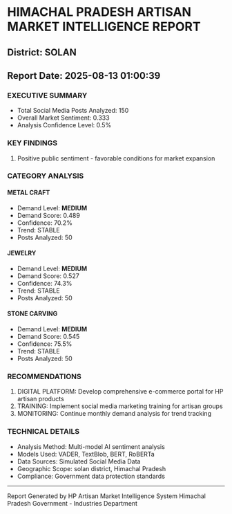 # HIMACHAL PRADESH ARTISAN MARKET INTELLIGENCE REPORT
## District: SOLAN
## Report Date: 2025-08-13 01:00:39

### EXECUTIVE SUMMARY
- Total Social Media Posts Analyzed: 150
- Overall Market Sentiment: 0.333
- Analysis Confidence Level: 0.5%

### KEY FINDINGS
1. Positive public sentiment - favorable conditions for market expansion

### CATEGORY ANALYSIS

#### METAL CRAFT
- Demand Level: **MEDIUM**
- Demand Score: 0.489
- Confidence: 70.2%
- Trend: STABLE
- Posts Analyzed: 50

#### JEWELRY
- Demand Level: **MEDIUM**
- Demand Score: 0.527
- Confidence: 74.3%
- Trend: STABLE
- Posts Analyzed: 50

#### STONE CARVING
- Demand Level: **MEDIUM**
- Demand Score: 0.545
- Confidence: 75.5%
- Trend: STABLE
- Posts Analyzed: 50

### RECOMMENDATIONS
1. DIGITAL PLATFORM: Develop comprehensive e-commerce portal for HP artisan products
2. TRAINING: Implement social media marketing training for artisan groups
3. MONITORING: Continue monthly demand analysis for trend tracking

### TECHNICAL DETAILS
- Analysis Method: Multi-model AI sentiment analysis
- Models Used: VADER, TextBlob, BERT, RoBERTa
- Data Sources: Simulated Social Media Data
- Geographic Scope: solan district, Himachal Pradesh
- Compliance: Government data protection standards

---
Report Generated by HP Artisan Market Intelligence System
Himachal Pradesh Government - Industries Department
